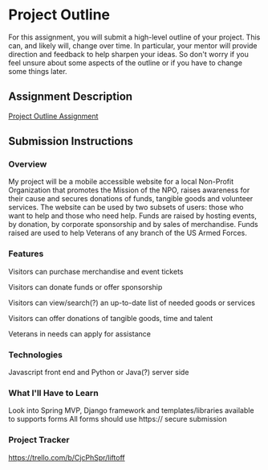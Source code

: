 # Project Outline
For this assignment, you will submit a high-level outline of your project. This can, and likely will, change over time. In particular, your mentor will provide direction and feedback to help sharpen your ideas. So don't worry if you feel unsure about some aspects of the outline or if you have to change some things later.

## Assignment Description
[Project Outline Assignment](https://education.launchcode.org/liftoff/modules/assignments/project-outline)

## Submission Instructions

### Overview
My project will be a mobile accessible website for a local Non-Profit Organization that promotes the Mission of the NPO, 
raises awareness for their cause and secures donations of funds, tangible goods and volunteer services.
The website can be used by two subsets of users: those who want to help and those who need help. 
Funds are raised by hosting events, by donation, by corporate sponsorship and by sales of merchandise. Funds raised are used to help Veterans of any branch of the US Armed Forces. 

### Features
Visitors can purchase merchandise and event tickets

Visitors can donate funds or offer sponsorship

Visitors can view/search(?) an up-to-date list of needed goods or services

Visitors can offer donations of tangible goods, time and talent

Veterans in needs can apply for assistance 

### Technologies
Javascript front end and Python or Java(?) server side

### What I'll Have to Learn
Look into Spring MVP, Django framework and templates/libraries available to supports forms
All forms should use https:// secure submission

### Project Tracker
https://trello.com/b/CjcPhSpr/liftoff
